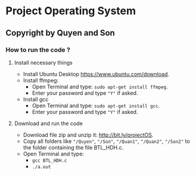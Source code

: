 # Project Operating System


## Copyright by Quyen and Son
### How to run the code ?

1. Install necessary things
    - Install Ubuntu Desktop https://www.ubuntu.com/download.
    - Install ffmpeg:
        * Open Terminal and type: `sudo apt-get install ffmpeg`.
        * Enter your password and type `"Y"` if asked.
    - Install gcc
        * Open Terminal and type: `sudo apt-get install gcc`.
        * Enter your password and type `"Y"` if asked.

2. Download and run the code
    - Download file zip and unzip it: http://bit.ly/projectOS.
    - Copy all folders like `"/Quyen"`, `"/Son"`, `"/Quan1"`, `"/Quan2"`, `"/Son2"` to the folder containing the file BTL_HDH.c.
    - Open Terminal and type:
        * `gcc BTL_HDH.c`
        * `./a.out`
